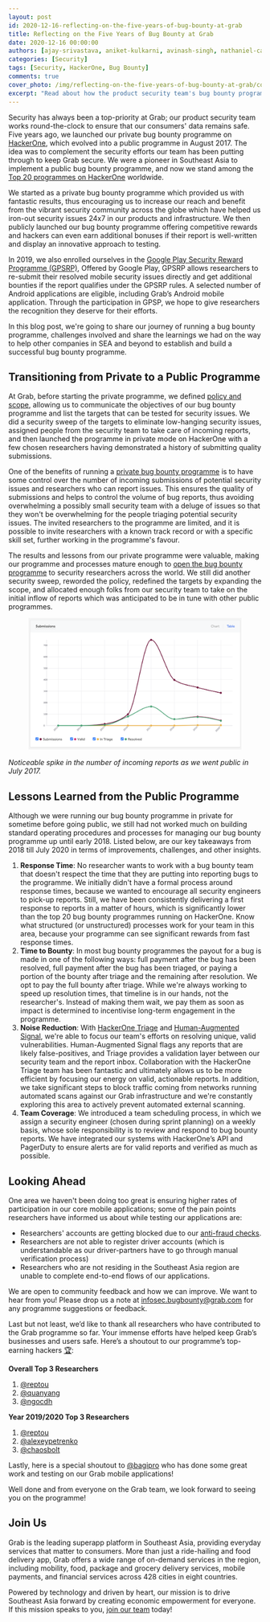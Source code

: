 ```yaml
---
layout: post
id: 2020-12-16-reflecting-on-the-five-years-of-bug-bounty-at-grab
title: Reflecting on the Five Years of Bug Bounty at Grab
date: 2020-12-16 00:00:00
authors: [ajay-srivastava, aniket-kulkarni, avinash-singh, nathaniel-callens]
categories: [Security]
tags: [Security, HackerOne, Bug Bounty]
comments: true
cover_photo: /img/reflecting-on-the-five-years-of-bug-bounty-at-grab/cover.jpg
excerpt: "Read about how the product security team's bug bounty programme has helped keep Grab secure."
---
```


Security has always been a top-priority at Grab; our product security team works round-the-clock to ensure that our consumers' data remains safe. Five years ago, we launched our private bug bounty programme on [HackerOne](https://hackerone.com/grab), which evolved into a public programme in August 2017. The idea was to complement the security efforts our team has been putting through to keep Grab secure. We were a pioneer in Southeast Asia to implement a public bug bounty programme, and now we stand among the [Top 20 programmes on HackerOne](https://www.hackerone.com/resources/e-book/top-20-public-bug-bounty-programs) worldwide.

We started as a private bug bounty programme which provided us with fantastic results, thus encouraging us to increase our reach and benefit from the vibrant security community across the globe which have helped us iron-out security issues 24x7 in our products and infrastructure. We then publicly launched our bug bounty programme offering competitive rewards and hackers can even earn additional bonuses if their report is well-written and display an innovative approach to testing.

In 2019, we also enrolled ourselves in the [Google Play Security Reward Programme (GPSRP)](https://hackerone.com/googleplay), Offered by Google Play, GPSRP allows researchers to re-submit their resolved mobile security issues directly and get additional bounties if the report qualifies under the GPSRP rules. A selected number of Android applications are eligible, including Grab’s Android mobile application. Through the participation in GPSP, we hope to give researchers the recognition they deserve for their efforts.

In this blog post, we're going to share our journey of running a bug bounty programme, challenges involved and share the learnings we had on the way to help other companies in SEA and beyond to establish and build a successful bug bounty programme.

## Transitioning from Private to a Public Programme

At Grab, before starting the private programme, we defined [policy and scope](https://docs.hackerone.com/programs/policy-and-scope.html), allowing us to communicate the objectives of our bug bounty programme and list the targets that can be tested for security issues. We did a security sweep of the targets to eliminate low-hanging security issues, assigned people from the security team to take care of incoming reports, and then launched the programme in private mode on HackerOne with a few chosen researchers having demonstrated a history of submitting quality submissions.

One of the benefits of running a [private bug bounty programme](https://docs.hackerone.com/programs/private-vs-public-programs.html) is to have some control over the number of incoming submissions of potential security issues and researchers who can report issues. This ensures the quality of submissions and helps to control the volume of bug reports, thus avoiding overwhelming a possibly small security team with a deluge of issues so that they won't be overwhelming for the people triaging potential security issues. The invited researchers to the programme are limited, and it is possible to invite researchers with a known track record or with a specific skill set, further working in the programme's favour.

The results and lessons from our private programme were valuable, making our programme and processes mature enough to [open the bug bounty programme](https://www.techinasia.com/grab-public-bug-bounty) to security researchers across the world. We still did another security sweep, reworded the policy, redefined the targets by expanding the scope, and allocated enough folks from our security team to take on the initial inflow of reports which was anticipated to be in tune with other public programmes.


<div class="post-image-section"><figure>
  <img src="/img/reflecting-on-the-five-years-of-bug-bounty-at-grab/image1.png" alt="Submissions">
</figure></div>

_Noticeable spike in the number of incoming reports as we went public in July 2017._

## Lessons Learned from the Public Programme

Although we were running our bug bounty programme in private for sometime before going public, we still had not worked much on building standard operating procedures and processes for managing our bug bounty programme up until early 2018. Listed below, are our key takeaways from 2018 till July 2020 in terms of improvements, challenges, and other insights.

1.  **Response Time**: No researcher wants to work with a bug bounty team that doesn't respect the time that they are putting into reporting bugs to the programme. We initially didn't have a formal process around response times, because we wanted to encourage all security engineers to pick-up reports. Still, we have been consistently delivering a first response to reports in a matter of hours, which is significantly lower than the top 20 bug bounty programmes running on HackerOne. Know what structured (or unstructured) processes work for your team in this area, because your programme can see significant rewards from fast response times.
2.  **Time to Bounty**: In most bug bounty programmes the payout for a bug is made in one of the following ways: full payment after the bug has been resolved, full payment after the bug has been triaged, or paying a portion of the bounty after triage and the remaining after resolution. We opt to pay the full bounty after triage. While we're always working to speed up resolution times, that timeline is in our hands, not the researcher's. Instead of making them wait, we pay them as soon as impact is determined to incentivise long-term engagement in the programme.
3.  **Noise Reduction**: With [HackerOne Triage](https://www.hackerone.com/services) and [Human-Augmented Signal](https://www.hackerone.com/blog/Double-your-signal-double-your-fun), we're able to focus our team's efforts on resolving unique, valid vulnerabilities. Human-Augmented Signal flags any reports that are likely false-positives, and Triage provides a validation layer between our security team and the report inbox. Collaboration with the HackerOne Triage team has been fantastic and ultimately allows us to be more efficient by focusing our energy on valid, actionable reports. In addition, we take significant steps to block traffic coming from networks running automated scans against our Grab infrastructure and we're constantly exploring this area to actively prevent automated external scanning.
4.  **Team Coverage**: We introduced a team scheduling process, in which we assign a security engineer (chosen during sprint planning) on a weekly basis, whose sole responsibility is to review and respond to bug bounty reports. We have integrated our systems with HackerOne’s API and PagerDuty to ensure alerts are for valid reports and verified as much as possible.

## Looking Ahead

One area we haven't been doing too great is ensuring higher rates of participation in our core mobile applications; some of the pain points researchers have informed us about while testing our applications are:

*   Researchers' accounts are getting blocked due to our [anti-fraud checks](https://engineering.grab.com/using-grabs-trust-counter-service-to-detect-fraud-successfully).
*   Researchers are not able to register driver accounts (which is understandable as our driver-partners have to go through manual verification process)
*   Researchers who are not residing in the Southeast Asia region are unable to complete end-to-end flows of our applications.

We are open to community feedback and how we can improve. We want to hear from you! Please drop us a note at [infosec.bugbounty@grab.com](mailto:infosec.bugbounty@grab.com) for any programme suggestions or feedback.

Last but not least, we’d like to thank all researchers who have contributed to the Grab programme so far. Your immense efforts have helped keep Grab’s businesses and users safe. Here’s a shoutout to our programme’s top-earning hackers [🏆](https://emojipedia.org/trophy/%23:~:text%3DThe%2520trophy%2520emoji%2520is%2520a,the%2520bottom%2520detailing%2520the%2520award.%26text%3DTrophy%2520was%2520approved%2520as%2520part,to%2520Emoji%25201.0%2520in%25202015.):

**Overall Top 3 Researchers**
1. [@reptou](https://hackerone.com/reptou?type%3Duser)
2. [@quanyang](https://hackerone.com/quanyang?type%3Duser)
3. [@ngocdh](https://hackerone.com/ngocdh?type%3Duser)

**Year 2019/2020 Top 3 Researchers**
1. [@reptou](https://hackerone.com/reptou?type%3Duser)
2. [@alexeypetrenko](https://hackerone.com/alexeypetrenko?type%3Duser)
3. [@chaosbolt](https://hackerone.com/chaosbolt?type%3Duser)

Lastly, here is a special shoutout to [@bagipro](https://hackerone.com/bagipro) who has done some great work and testing on our Grab mobile applications!

Well done and from everyone on the Grab team, we look forward to seeing you on the programme!

## Join Us

Grab is the leading superapp platform in Southeast Asia, providing everyday services that matter to consumers. More than just a ride-hailing and food delivery app, Grab offers a wide range of on-demand services in the region, including mobility, food, package and grocery delivery services, mobile payments, and financial services across 428 cities in eight countries.

Powered by technology and driven by heart, our mission is to drive Southeast Asia forward by creating economic empowerment for everyone. If this mission speaks to you, [join our team](https://grab.careers/) today!
